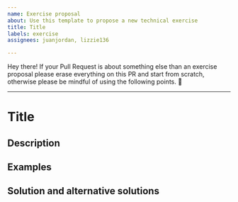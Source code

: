 ```yaml
---
name: Exercise proposal
about: Use this template to propose a new technical exercise
title: Title
labels: exercise
assignees: juanjordan, lizzie136

---
```


Hey there! If your Pull Request is about something else than an exercise proposal please erase everything on this PR and start from scratch, otherwise please be mindful of using the following points. 🖖

---

# Title

## Description

<!-- Please be mindful of using international terms so everybody can understand. 🌎 -->

## Examples

<!-- We favor assertion like examples, e.g.: `expect(example("arg")).toBe(true)`. -->

## Solution and alternative solutions

<!-- It'd be awesome if you could write down your own solution or propose something you found online, remember to use a ```code block``` and that there's no one solution to every exercise. -->
